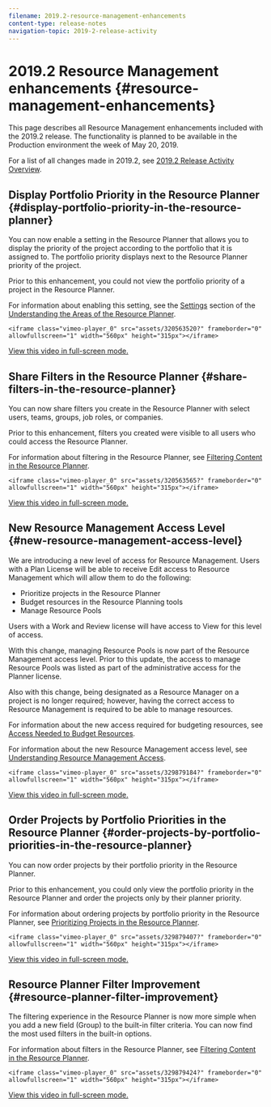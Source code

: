 ```yaml
---
filename: 2019.2-resource-management-enhancements
content-type: release-notes
navigation-topic: 2019-2-release-activity
---
```





# 2019.2 Resource Management enhancements {#resource-management-enhancements}

This page describes all Resource Management enhancements included with the 2019.2 release. The functionality is planned to be available in the Production environment the week of May 20, 2019.


For a list of all changes made in 2019.2, see [2019.2 Release Activity Overview](_2019.2-release-activity-overview.md).


## Display Portfolio Priority in the Resource Planner {#display-portfolio-priority-in-the-resource-planner}

You can now enable a setting in the Resource Planner that allows you to display the priority of the project according to the portfolio that it is assigned to. The portfolio priority displays next to the Resource Planner priority of the project.


Prior to this enhancement, you could not view the portfolio priority of a project in the Resource Planner.


For information about enabling this setting, see the [Settings](resource-planner-navigation.md#settings) section of the [Understanding the Areas of the Resource Planner](resource-planner-navigation.md).


`<iframe class="vimeo-player_0" src="assets/320563520?" frameborder="0" allowfullscreen="1" width="560px" height="315px"></iframe>` 


[View this video in full-screen mode.](https://vimeo.com/320563520/6971823782) 


## Share Filters in the Resource Planner {#share-filters-in-the-resource-planner}

You can now share filters you create in the Resource Planner with select users, teams, groups, job roles, or companies.


Prior to this enhancement, filters you created were visible to all users who could access the Resource Planner.


For information about filtering in the Resource Planner, see [Filtering Content in the Resource Planner](filter-resource-planner.md).


`<iframe class="vimeo-player_0" src="assets/320563565?" frameborder="0" allowfullscreen="1" width="560px" height="315px"></iframe>` 


[View this video in full-screen mode.](https://vimeo.com/320563565/2eeacc0178) 


## New Resource Management Access Level {#new-resource-management-access-level}

We are introducing a new level of access for Resource Management. Users with a Plan License will be able to receive Edit access to Resource Management which will allow them to do the following:



* Prioritize projects in the Resource Planner
* Budget resources in the Resource Planning tools
* Manage Resource Pools


Users with a Work and Review license will have access to View for this level of access.


With this change, managing Resource Pools is now part of the Resource Management access level. Prior to this update, the access to manage Resource Pools was listed as part of the administrative access for the Planner license.


Also with this change, being designated as a Resource Manager on a project is no longer required; however, having the correct access to Resource Management is required to be able to manage resources.


For information about the new access required for budgeting resources, see [Access Needed to Budget Resources](access-needed-to-budget-resources.md).


For information about the new Resource Management access level, see [Understanding Resource Management Access](grant-access-resource-management.md).


`<iframe class="vimeo-player_0" src="assets/329879184?" frameborder="0" allowfullscreen="1" width="560px" height="315px"></iframe>` 


[View this video in full-screen mode.](https://vimeo.com/329879184/1e4095ca4a) 


## Order Projects by Portfolio Priorities in the Resource Planner {#order-projects-by-portfolio-priorities-in-the-resource-planner}

You can now order projects by their portfolio priority in the Resource Planner.


Prior to this enhancement, you could only view the portfolio priority in the Resource Planner and order the projects only by their planner priority.


For information about ordering projects by portfolio priority in the Resource Planner, see [Prioritizing Projects in the Resource Planner](prioritize-projects-resource-planner.md).


`<iframe class="vimeo-player_0" src="assets/329879407?" frameborder="0" allowfullscreen="1" width="560px" height="315px"></iframe>` 


[View this video in full-screen mode.](https://vimeo.com/329879407/d85d8c2e24) 


## Resource Planner Filter Improvement {#resource-planner-filter-improvement}

The filtering experience in the Resource Planner is now more simple when you add a new field (Group) to the built-in filter criteria. You can now find the most used filters in the built-in options.


For information about filters in the Resource Planner, see [Filtering Content in the Resource Planner](filter-resource-planner.md).


`<iframe class="vimeo-player_0" src="assets/329879424?" frameborder="0" allowfullscreen="1" width="560px" height="315px"></iframe>` 


[View this video in full-screen mode.](https://vimeo.com/329879424/9bee084343) 
